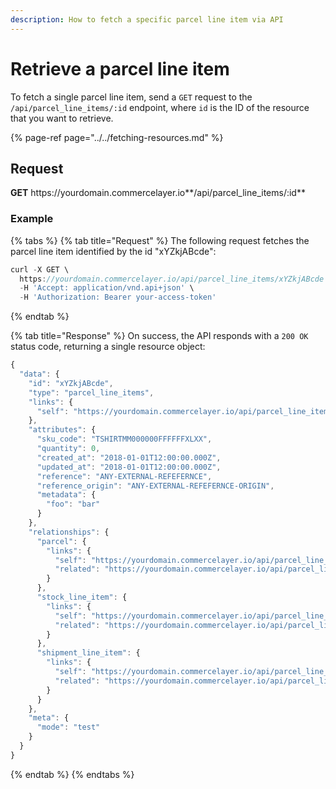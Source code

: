 ```yaml
---
description: How to fetch a specific parcel line item via API
---
```


# Retrieve a parcel line item

To fetch a single parcel line item, send a `GET` request to the `/api/parcel_line_items/:id` endpoint, where `id` is the ID of the resource that you want to retrieve.

{% page-ref page="../../fetching-resources.md" %}

## Request

**GET** https://<i></i>yourdomain.commercelayer.io**/api/parcel_line_items/:id**

### **Example**

{% tabs %}
{% tab title="Request" %}
The following request fetches the parcel line item identified by the id "xYZkjABcde":

```javascript
curl -X GET \
  https://yourdomain.commercelayer.io/api/parcel_line_items/xYZkjABcde \
  -H 'Accept: application/vnd.api+json' \
  -H 'Authorization: Bearer your-access-token'
```
{% endtab %}

{% tab title="Response" %}
On success, the API responds with a `200 OK` status code, returning a single resource object:

```javascript
{
  "data": {
    "id": "xYZkjABcde",
    "type": "parcel_line_items",
    "links": {
      "self": "https://yourdomain.commercelayer.io/api/parcel_line_items/xYZkjABcde"
    },
    "attributes": {
      "sku_code": "TSHIRTMM000000FFFFFFXLXX",
      "quantity": 0,
      "created_at": "2018-01-01T12:00:00.000Z",
      "updated_at": "2018-01-01T12:00:00.000Z",
      "reference": "ANY-EXTERNAL-REFEFERNCE",
      "reference_origin": "ANY-EXTERNAL-REFEFERNCE-ORIGIN",
      "metadata": {
        "foo": "bar"
      }
    },
    "relationships": {
      "parcel": {
        "links": {
          "self": "https://yourdomain.commercelayer.io/api/parcel_line_items/xYZkjABcde/relationships/parcel",
          "related": "https://yourdomain.commercelayer.io/api/parcel_line_items/xYZkjABcde/parcel"
        }
      },
      "stock_line_item": {
        "links": {
          "self": "https://yourdomain.commercelayer.io/api/parcel_line_items/xYZkjABcde/relationships/stock_line_item",
          "related": "https://yourdomain.commercelayer.io/api/parcel_line_items/xYZkjABcde/stock_line_item"
        }
      },
      "shipment_line_item": {
        "links": {
          "self": "https://yourdomain.commercelayer.io/api/parcel_line_items/xYZkjABcde/relationships/shipment_line_item",
          "related": "https://yourdomain.commercelayer.io/api/parcel_line_items/xYZkjABcde/shipment_line_item"
        }
      }
    },
    "meta": {
      "mode": "test"
    }
  }
}
```
{% endtab %}
{% endtabs %}

